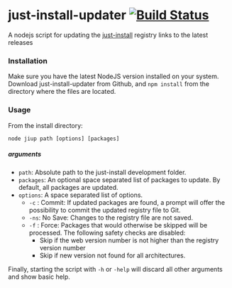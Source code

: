# just-install-updater [![Build Status](https://travis-ci.org/guiweber/just-install-updater.svg?branch=master)](https://travis-ci.org/guiweber/just-install-updater)

A nodejs script for updating the [just-install](https://github.com/lvillani/just-install)
registry links to the latest releases

### Installation

Make sure you have the latest NodeJS version installed on your system. Download just-install-updater from Github, and `npm install` from the directory where the files are located.

### Usage

From the install directory:

```node jiup path [options] [packages]```


##### arguments

* `path`: Absolute path to the just-install development folder.
* `packages`: An optional space separated list of packages to update. By default, all packages are updated.
* `options`: A space separated list of options.
  * `-c` : Commit: If updated packages are found, a prompt will offer the possibility to commit the updated registry file to Git.
  * `-ns`: No Save: Changes to the registry file are not saved.
  * `-f` : Force: Packages that would otherwise be skipped will be processed. The following safety checks are disabled:
    * Skip if the web version number is not higher than the registry version number
    * Skip if new version not found for all architectures.

Finally, starting the script with `-h` or `-help` will discard all other arguments and show basic help.
